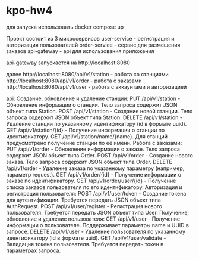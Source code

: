 # kpo-hw4

для запуска использовать docker compose up

Проэкт состоит из 3 микросервисов
user-service - регистрация и авторизация пользователей
order-service - сервис для размещения заказов
api-gateway - api для использования приложения

api-gateway запускается на http://localhost:8080

далее http://localhost:8080/api/v1/station - работа со станциями
http://localhost:8080/api/v1/order - работа с заказами
http://localhost:8080/api/v1/user - работа с аккаунтами и авторизацией


api:
Создание, обновление и удаление станции:
PUT /api/v1/station - Обновление информации о станции. Тело запроса содержит JSON объект типа Station.
POST /api/v1/station - Создание новой станции. Тело запроса содержит JSON объект типа Station.
DELETE /api/v1/station - Удаление станции по указанному идентификатору (id в формате uuid).
GET /api/v1/station/{id} - Получение информации о станции по идентификатору.
GET /api/v1/station/name/{name}. Для станций предусмотрено получение станции по её имени.
Работа с заказами:
PUT /api/v1/order - Обновление информации о заказе. Тело запроса содержит JSON объект типа Order.
POST /api/v1/order - Создание нового заказа. Тело запроса содержит JSON объект типа Order.
DELETE /api/v1/order - Удаление заказа по указанному параметру (например, параметр request).
GET /api/v1/order/{id} - Получение информации о заказе по идентификатору.
GET /api/v1/order/user/{id} - Получение списка заказов пользователя по его идентификатору.
Авторизация и регистрация пользователя:
POST /api/v1/user/token - Создание токена для аутентификации. Требуется передать JSON объект типа AuthRequest.
POST /api/v1/user/register - Регистрация нового пользователя. Требуется передать JSON объект типа User.
Получение, обновление и удаление пользователя:
GET /api/v1/user - Получение информации о пользователе. Поддерживает параметры name и UUID в запросе.
DELETE /api/v1/user - Удаление пользователя по указанному идентификатору (id в формате uuid).
GET /api/v1/user/validate - Валидация токена пользователя. Требуется передать токен в параметрах запроса.

